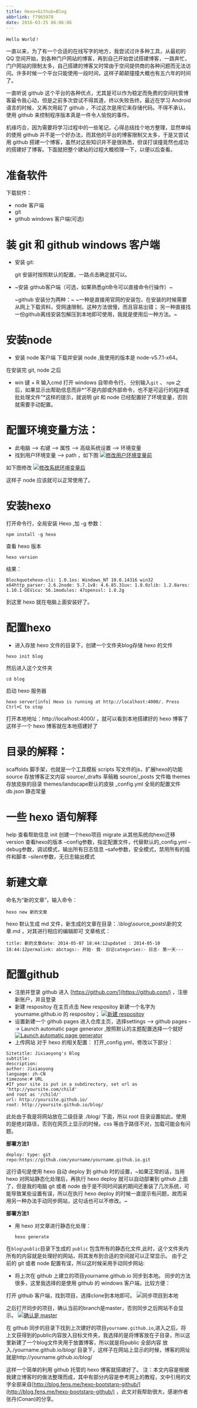 ```yaml
---
title: Hexo+Github=Blog
abbrlink: f7965978
date: 2016-03-25 06:06:06
---
```


```
Hello World！
````

一直以来，为了有一个合适的在线写字的地方，我尝试过许多种工具，从最初的 QQ 空间开始，到各种门户网站的博客，再到自己开始尝试搭建博客，一路奔忙，门户网站的限制太多，自己搭建的博客又时常由于空间提供商的各种问题而无法访问。许多时候一个平台只能使用一段时间，这样子颠颠撞撞大概也有五六年的时间了。

一直听说 github 这个平台的各种优点，尤其是可以作为稳定而免费的空间托管博客最令我心动，但是之前多次尝试不得其道，终以失败告终。最近在学习 Android 语言的时候，又再次用起了 github ，不过这次是用它来存储代码。不得不承认，使用 github 来控制程序版本真是一件令人愉悦的事件。

机缘巧合，因为需要将学习过程中的一些笔记，心得总结找个地方整理，显然单纯的使用 github 并不是一个好办法，而其他的平台的博客限制又太多，于是又尝试用 github 搭建一个博客，虽然对这些知识并不是很熟悉，但误打误撞竟然也成功的搭建好了博客。下面就把整个建站的过程大概梳理一下，以便以后查看。

# 准备软件

下载软件：
- node 客户端
- git
- github windows 客户端(可选)

# 装 git 和 github windows 客户端

- 安装 git:

  git 安装时按照默认的配置，一路点击确定就可以。
- ~安装 github客户端（可选，如果熟悉git命令可以直接命令行操作）~

  ~github 安装分为两种：~
  ~一种是直接用官网的安装包，在安装的时候需要从网上下载资料，受网速限制，这种方法很慢，而且容易出错；
  另一种直接找一份github离线安装包解压到本地即可使用，我就是使用后一种方法。~

# 安装node

- 安装 node 客户端
  下载并安装 node ,我使用的版本是 node-v5.7.1-x64。

在安装完 git, node 之后

- win 键 + R 输入cmd 打开 windows 自带命令行，
  分别输入`git` 、 `npm`
  之后，如果显示出帮助信息而非*“不是内部或外部命令，也不是可运行的程序或批处理文件”*这样的提示，就说明 git 和 node 已经配置好了环境变量，否则就需要手动配置。

# 配置环境变量方法：

- 此电脑 –> 右键 –> 属性 –> 高级系统设置 –> 环境变量
- 找到用户环境变量 –> path ，如下图
  [![修改用户环境变量前](http://upload-images.jianshu.io/upload_images/120748-8aae916f0dfa3dd4.png?imageMogr2/auto-orient/strip%7CimageView2/2/w/1240)](http://jixiaoyong.github.io/jixiaoyong.github.io/blog/2016/04/%E5%B0%8F%E7%99%BD%E7%AC%94%E8%AE%B0%EF%BC%9Agithub%20+%20hexo%E5%BB%BA%E7%AB%8B%E4%B8%AA%E4%BA%BA%E5%8D%9A%E5%AE%A2/images/BaiduShurufa_2016-4-23_17-41-1.png)

如下图修改
[![修改系统环境变量后](http://upload-images.jianshu.io/upload_images/120748-aa40a7e6049eeecd.png?imageMogr2/auto-orient/strip%7CimageView2/2/w/1240)](http://jixiaoyong.github.io/jixiaoyong.github.io/blog/2016/04/%E5%B0%8F%E7%99%BD%E7%AC%94%E8%AE%B0%EF%BC%9Agithub%20+%20hexo%E5%BB%BA%E7%AB%8B%E4%B8%AA%E4%BA%BA%E5%8D%9A%E5%AE%A2/images/BaiduShurufa_2016-4-23_17-41-44.png)

这样子 node 应该就可以正常使用了。

# 安装hexo

打开命令行，全局安装 Hexo ,加 -g 参数：

```
npm install -g hexo
```

查看 hexo 版本

```
hexo version
```

结果：

```
Blockquotehexo-cli: 1.0.1os: Windows_NT 10.0.14316 win32 x64http_parser: 2.6.2node: 5.7.1v8: 4.6.85.31uv: 1.8.0zlib: 1.2.8ares: 1.10.1-DEVicu: 56.1modules: 47openssl: 1.0.2g
```

到这里 hexo 就在电脑上面安装好了。

# 配置hexo

- 进入存放 hexo 文件的目录下，创建一个文件夹blog存储 hexo 的文件

```
hexo init blog
```

然后进入这个文件夹

```
cd blog
```

启动 hexo 服务器

```
hexo server[info] Hexo is running at http://localhost:4000/. Press Ctrl+C to stop
```

打开本地地址：http://localhost:4000/ ，就可以看到本地搭建好的 hexo 博客了
这样子一个 hexo 博客就在本地搭建好了

# 目录的解释：

scaffolds 脚手架，也就是一个工具模板 scripts 写文件的js，扩展hexo的功能 
source 存放博客正文内容
source/_drafts 草稿箱 
source/_posts 文件箱 
themes 存放皮肤的目录 
themes/landscape默认的皮肤
_config.yml 全局的配置文件 
db.json 静态常量

# 一些 hexo 语句解释

help 查看帮助信息 
init 创建一个hexo项目 
migrate 从其他系统向hexo迁移 
version 查看hexo的版本
–config参数，指定配置文件，代替默认的_config.yml 
–debug参数，调试模式，输出所有日志信息
–safe参数，安全模式，禁用所有的插件和脚本 
–silent参数，无日志输出模式

# 新建文章

命名为“新的文章”，输入命令：

```
hexo new 新的文章
```

hexo 默认生成 md 文件，新生成的文章在目录：.\blog\source\_posts\新的文章.md ，对其进行相应的编辑即可
文章格式：

```
title: 新的文章date: 2014-05-07 18:44:12updated : 2014-05-10 18:44:12permalink: abctags:- 开始- 我- 日记categories:- 日志- 第一天---
```

# 配置github

- 注册并登录 github
  进入 [https://github.com/](https://github.com/) ，注册新账户，并且登录
- 新建 respositoy
  在主页点击 New respositoy 新建一个名字为yourname.github.io
   的 respositoy；
  [![新建 respositoy](http://upload-images.jianshu.io/upload_images/120748-fbb8934ceb25f0d3.jpg?imageMogr2/auto-orient/strip%7CimageView2/2/w/1240)](http://jixiaoyong.github.io/jixiaoyong.github.io/blog/2016/04/%E5%B0%8F%E7%99%BD%E7%AC%94%E8%AE%B0%EF%BC%9Agithub%20+%20hexo%E5%BB%BA%E7%AB%8B%E4%B8%AA%E4%BA%BA%E5%8D%9A%E5%AE%A2/images/1461473623662.jpg)
- 设置新建一个 github pages
  进入仓库主页，选择settings --> github pages --> Launch automatic page generator ,按照默认的主题配置选择一个就好
  [![Launch automatic page generator](http://upload-images.jianshu.io/upload_images/120748-c6e9742ee6120d8b.png?imageMogr2/auto-orient/strip%7CimageView2/2/w/1240)](http://jixiaoyong.github.io/jixiaoyong.github.io/blog/2016/04/%E5%B0%8F%E7%99%BD%E7%AC%94%E8%AE%B0%EF%BC%9Agithub%20+%20hexo%E5%BB%BA%E7%AB%8B%E4%B8%AA%E4%BA%BA%E5%8D%9A%E5%AE%A2/images/BaiduShurufa_2016-4-24_12-59-58.png)
- 上传网站
  对于 hexo 的相关配置：
  打开_config.yml，修改以下部分：

```
Sitetitle: Jixiaoyong's Blog
subtitle:
description:
author: Jixiaoyong
language: zh-CN
timezone:# URL
#If your site is put in a subdirectory, set url as 'http://yoursite.com/child' 
and root as '/child/'
url: http://yoursite.github.io/
root: http://yoursite.github.io/blog/
```

此处由于我是将网站放在二级目录 ./blog/ 下面，所以 root 目录设置如此，使用的是绝对路径，否则在网页上显示的时候，css 等由于路径不对，加载可能会有问题。

**部署方法1**

```
deploy: type: git repo:https://github.com/yourname/yourname.github.io.git
```

这行语句是使用 hexo 自动 deploy 到 github 时的设置，~如果正常的话，当用 hexo 对网站静态化处理后，再执行 hexo deploy 就可以自动部署到 github 上面了，但是我的电脑 git 或者 node 由于是不同时间装的期间还重装了几次系统，可能导致某些设置有误，所以在执行 hexo deploy 的时候一直提示有问题，故而采用另一种办法手动同步网站，这句话也可以不修改。~

**部署方法1**


- 用 hexo 对文章进行静态化处理：

  ```
  hexo generate
  ```

在`blog\public`目录下生成的 `public` 包含所有的静态化文件,此时，这个文件夹内所有的内容就是处理好的网站，将其发布到合适的空间就可以正常显示。
由于之前的 git 或者 node 配置有误，所以这时候采用手动同步网站:

- 将上次在 github 上建立的项目yourname.github.io
  同步到本地。
  同步的方法很多，这里我选择的是使用 github 的 windows 客户端，比较方便：

打开 github 客户端，找到项目，选择clone到本地即可。
![同步项目到本地](http://upload-images.jianshu.io/upload_images/120748-9100b83bb7ebf3b1.jpg?imageMogr2/auto-orient/strip%7CimageView2/2/w/1240)

之后打开同步的项目，确认当前的branch是master，否则同步之后网站不会显示。
[![确认是 master](http://upload-images.jianshu.io/upload_images/120748-620f9db488c0c384.jpg?imageMogr2/auto-orient/strip%7CimageView2/2/w/1240)](http://jixiaoyong.github.io/jixiaoyong.github.io/blog/2016/04/%E5%B0%8F%E7%99%BD%E7%AC%94%E8%AE%B0%EF%BC%9Agithub%20+%20hexo%E5%BB%BA%E7%AB%8B%E4%B8%AA%E4%BA%BA%E5%8D%9A%E5%AE%A2/images/1461461275758.jpg)

在 github 同步的目录下找到上次建好的项目`yourname.github.io`,进入之后，将上文获得到的public内容放入目标文件夹，我选择的是将博客放在子目录，所以这里新建了一个blog文件夹用于放置博客，所以就是将public
全部内容 放入./yourname.github.io/blog/ 目录下，这样子在网站上显示的时候，博客的网址就是http://yourname.github.io/blog/

这样一个简单的利用 github 托管的 hexo 博客就搭建好了。
注：本文内容是根据我建立博客时的做法整理而成，其中有部分内容是参考网上的教程，文中引用的文字全部来自[http://blog.fens.me/hexo-bootstarp-github/](http://blog.fens.me/hexo-bootstarp-github/) ，此文对我帮助很大，感谢作者张丹(Conan)的分享。


